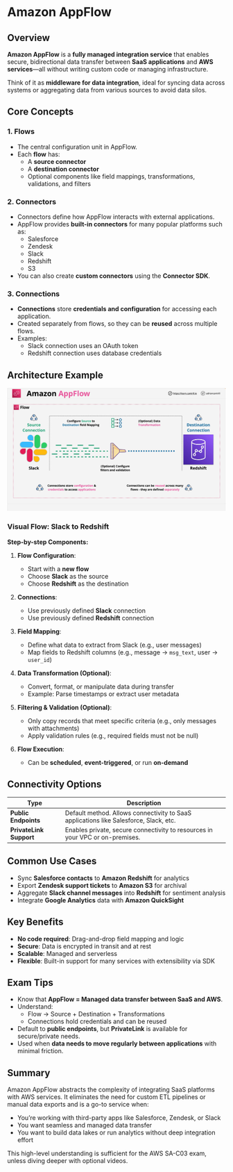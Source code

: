 # Amazon AppFlow

## Overview

**Amazon AppFlow** is a **fully managed integration service** that enables secure, bidirectional data transfer between **SaaS applications** and **AWS services**—all without writing custom code or managing infrastructure.

Think of it as **middleware for data integration**, ideal for syncing data across systems or aggregating data from various sources to avoid data silos.

## Core Concepts

### 1. **Flows**

- The central configuration unit in AppFlow.
- Each **flow** has:
  - A **source connector**
  - A **destination connector**
  - Optional components like field mappings, transformations, validations, and filters

### 2. **Connectors**

- Connectors define how AppFlow interacts with external applications.
- AppFlow provides **built-in connectors** for many popular platforms such as:
  - Salesforce
  - Zendesk
  - Slack
  - Redshift
  - S3
- You can also create **custom connectors** using the **Connector SDK**.

### 3. **Connections**

- **Connections** store **credentials and configuration** for accessing each application.
- Created separately from flows, so they can be **reused** across multiple flows.
- Examples:
  - Slack connection uses an OAuth token
  - Redshift connection uses database credentials

## Architecture Example

![alt text](./Images/image-52.png)

### Visual Flow: Slack to Redshift

**Step-by-step Components:**

1. **Flow Configuration**:

   - Start with a **new flow**
   - Choose **Slack** as the source
   - Choose **Redshift** as the destination

2. **Connections**:

   - Use previously defined **Slack** connection
   - Use previously defined **Redshift** connection

3. **Field Mapping**:

   - Define what data to extract from Slack (e.g., user messages)
   - Map fields to Redshift columns (e.g., message → `msg_text`, user → `user_id`)

4. **Data Transformation (Optional)**:

   - Convert, format, or manipulate data during transfer
   - Example: Parse timestamps or extract user metadata

5. **Filtering & Validation (Optional)**:

   - Only copy records that meet specific criteria (e.g., only messages with attachments)
   - Apply validation rules (e.g., required fields must not be null)

6. **Flow Execution**:
   - Can be **scheduled**, **event-triggered**, or run **on-demand**

## Connectivity Options

| Type                    | Description                                                                           |
| ----------------------- | ------------------------------------------------------------------------------------- |
| **Public Endpoints**    | Default method. Allows connectivity to SaaS applications like Salesforce, Slack, etc. |
| **PrivateLink Support** | Enables private, secure connectivity to resources in your VPC or on-premises.         |

## Common Use Cases

- Sync **Salesforce contacts** to **Amazon Redshift** for analytics
- Export **Zendesk support tickets** to **Amazon S3** for archival
- Aggregate **Slack channel messages** into **Redshift** for sentiment analysis
- Integrate **Google Analytics** data with **Amazon QuickSight**

## Key Benefits

- **No code required**: Drag-and-drop field mapping and logic
- **Secure**: Data is encrypted in transit and at rest
- **Scalable**: Managed and serverless
- **Flexible**: Built-in support for many services with extensibility via SDK

## Exam Tips

- Know that **AppFlow = Managed data transfer between SaaS and AWS**.
- Understand:
  - Flow → Source + Destination + Transformations
  - Connections hold credentials and can be reused
- Default to **public endpoints**, but **PrivateLink** is available for secure/private needs.
- Used when **data needs to move regularly between applications** with minimal friction.

## Summary

Amazon AppFlow abstracts the complexity of integrating SaaS platforms with AWS services. It eliminates the need for custom ETL pipelines or manual data exports and is a go-to service when:

- You’re working with third-party apps like Salesforce, Zendesk, or Slack
- You want seamless and managed data transfer
- You want to build data lakes or run analytics without deep integration effort

This high-level understanding is sufficient for the AWS SA-C03 exam, unless diving deeper with optional videos.
